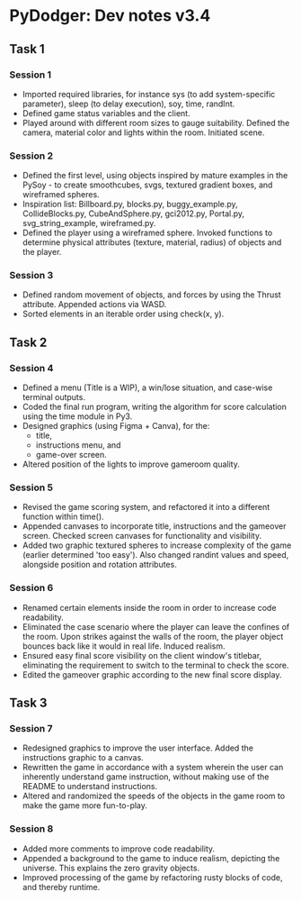 # PyDodger: Dev notes v3.4

## Task 1

### Session 1
- Imported required libraries, for instance sys (to add system-specific parameter), sleep (to delay execution), soy, time, randInt.
- Defined game status variables and the client.
- Played around with different room sizes to gauge suitability. Defined the camera, material color and lights within the room. Initiated scene.   

### Session 2
- Defined the first level, using objects inspired by mature examples in the PySoy - to create smoothcubes, svgs, textured gradient boxes, and wireframed spheres.
- Inspiration list: Billboard.py, blocks.py, buggy_example.py, CollideBlocks.py, CubeAndSphere.py, gci2012.py, Portal.py, svg_string_example, wireframed.py.
- Defined the player using a wireframed sphere. Invoked functions to determine physical attributes (texture, material, radius) of objects and the player.

### Session 3
- Defined random movement of objects, and forces by using the Thrust attribute. Appended actions via WASD.
- Sorted elements in an iterable order using check(x, y).

## Task 2

### Session 4
- Defined a menu (Title is a WIP), a win/lose situation, and case-wise terminal outputs.
- Coded the final run program, writing the algorithm for score calculation using the time module in Py3.
- Designed graphics (using Figma + Canva), for the:
    - title,
    - instructions menu, and 
    - game-over screen.
- Altered position of the lights to improve gameroom quality.

### Session 5
- Revised the game scoring system, and refactored it into a different function within time().
- Appended canvases to incorporate title, instructions and the gameover screen. Checked screen canvases for functionality and visibility.
- Added two graphic textured spheres to increase complexity of the game (earlier determined 'too easy'). Also changed randint values and speed, alongside position and rotation attributes.


### Session 6
- Renamed certain elements inside the room in order to increase code readability.
- Eliminated the case scenario where the player can leave the confines of the room. Upon strikes against the walls of the room, the player object bounces back like it would in real life. Induced realism.
- Ensured easy final score visibility on the client window's titlebar, eliminating the requirement to switch to the terminal to check the score.
- Edited the gameover graphic according to the new final score display. 

## Task 3

### Session 7
- Redesigned graphics to improve the user interface. Added the instructions graphic to a canvas.
- Rewritten the game in accordance with a system wherein the user can inherently understand game instruction, without making use of the README to understand instructions.
- Altered and randomized the speeds of the objects in the game room to make the game more fun-to-play.

### Session 8

- Added more comments to improve code readability. 
- Appended a background to the game to induce realism, depicting the universe. This explains the zero gravity objects.
- Improved processing of the game by refactoring rusty blocks of code, and thereby runtime.